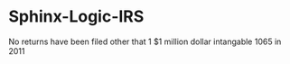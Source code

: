# Sphinx-Logic-IRS

No returns have been filed other that 1 $1 million dollar intangable 1065 in 2011
